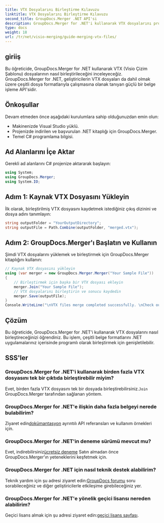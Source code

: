 ```yaml
---
title: VTX Dosyalarını Birleştirme Kılavuzu
linktitle: VTX Dosyalarını Birleştirme Kılavuzu
second_title: GroupDocs.Merger .NET API'si
description: GroupDocs.Merger for .NET'i kullanarak VTX dosyalarını programlı olarak nasıl birleştireceğinizi öğrenin. Kod örnekleri içeren adım adım kılavuz.
type: docs
weight: 18
url: /tr/net/visio-merging/guide-merging-vtx-files/
---
```

## giriiş
Bu öğreticide, GroupDocs.Merger for .NET kullanarak VTX (Visio Çizim Şablonu) dosyalarının nasıl birleştirileceğini inceleyeceğiz. GroupDocs.Merger for .NET, geliştiricilerin VTX dosyaları da dahil olmak üzere çeşitli dosya formatlarıyla çalışmasına olanak tanıyan güçlü bir belge işleme API'sidir.
## Önkoşullar
Devam etmeden önce aşağıdaki kurulumlara sahip olduğunuzdan emin olun:
- Makinenizde Visual Studio yüklü.
- Projenizde indirilen ve başvurulan .NET kitaplığı için GroupDocs.Merger.
- Temel C# programlama bilgisi.

## Ad Alanlarını İçe Aktar
Gerekli ad alanlarını C# projenize aktararak başlayın:
```csharp
using System; 
using GroupDocs.Merger;
using System.IO;
```
## Adım 1: Kaynak VTX Dosyasını Yükleyin
İlk olarak, birleştirilmiş VTX dosyasını kaydetmek istediğiniz çıkış dizinini ve dosya adını tanımlayın:
```csharp
string outputFolder = "YourOutputDirectory";
string outputFile = Path.Combine(outputFolder, "merged.vtx");
```
## Adım 2: GroupDocs.Merger'ı Başlatın ve Kullanın
Şimdi VTX dosyalarını yüklemek ve birleştirmek için GroupDocs.Merger kitaplığını kullanın:
```csharp
// Kaynak VTX dosyasını yükleyin
using (var merger = new GroupDocs.Merger.Merger("Your Sample File"))
{
    // Birleştirmek için başka bir VTX dosyası ekleyin
    merger.Join("Your Sample File");
    // VTX dosyalarını birleştirin ve sonucu kaydedin
    merger.Save(outputFile);
}
Console.WriteLine("\nVTX files merge completed successfully. \nCheck output in {0}", outputFolder);
```

## Çözüm
Bu öğreticide, GroupDocs.Merger for .NET'i kullanarak VTX dosyalarını nasıl birleştireceğinizi öğrendiniz. Bu işlem, çeşitli belge formatlarını .NET uygulamalarınız içerisinde programlı olarak birleştirmek için genişletilebilir.

## SSS'ler
### GroupDocs.Merger for .NET'i kullanarak birden fazla VTX dosyasını tek bir çıktıda birleştirebilir miyim?
 Evet, birden fazla VTX dosyasını tek bir dosyada birleştirebilirsiniz.`Join` GroupDocs.Merger tarafından sağlanan yöntem.
### GroupDocs.Merger for .NET'e ilişkin daha fazla belgeyi nerede bulabilirim?
 Ziyaret edin[dokümantasyon](https://reference.groupdocs.com/merger/net/) ayrıntılı API referansları ve kullanım örnekleri için.
### GroupDocs.Merger for .NET'in deneme sürümü mevcut mu?
 Evet, indirebilirsiniz[ücretsiz deneme](https://releases.groupdocs.com/) Satın almadan önce GroupDocs.Merger'ın yeteneklerini keşfetmek için.
### GroupDocs.Merger for .NET için nasıl teknik destek alabilirim?
 Teknik yardım için şu adresi ziyaret edin:[GroupDocs forumu](https://forum.groupdocs.com/c/merger/32) soru sorabileceğiniz ve diğer geliştiricilerle etkileşime girebileceğiniz yer.
### GroupDocs.Merger for .NET'e yönelik geçici lisansı nereden alabilirim?
 Geçici lisans almak için şu adresi ziyaret edin:[geçici lisans sayfası](https://purchase.groupdocs.com/temporary-license/).